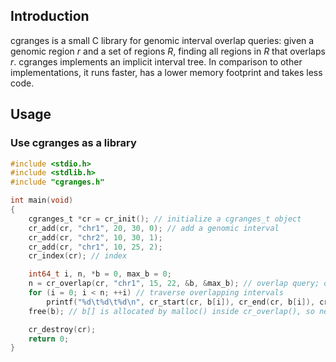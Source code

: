## Introduction

cgranges is a small C library for genomic interval overlap queries: given a
genomic region *r* and a set of regions *R*, finding all regions in *R* that
overlaps *r*. cgranges implements an implicit interval tree. In comparison to
other implementations, it runs faster, has a lower memory footprint and takes
less code.

## Usage

### Use cgranges as a library

```c
#include <stdio.h>
#include <stdlib.h>
#include "cgranges.h"

int main(void)
{
	cgranges_t *cr = cr_init(); // initialize a cgranges_t object
	cr_add(cr, "chr1", 20, 30, 0); // add a genomic interval
	cr_add(cr, "chr2", 10, 30, 1);
	cr_add(cr, "chr1", 10, 25, 2);
	cr_index(cr); // index

	int64_t i, n, *b = 0, max_b = 0;
	n = cr_overlap(cr, "chr1", 15, 22, &b, &max_b); // overlap query; output array b[] can be reused
	for (i = 0; i < n; ++i) // traverse overlapping intervals
		printf("%d\t%d\t%d\n", cr_start(cr, b[i]), cr_end(cr, b[i]), cr_label(cr, b[i]));
	free(b); // b[] is allocated by malloc() inside cr_overlap(), so needs to be freed with free()

	cr_destroy(cr);
	return 0;
}
```
